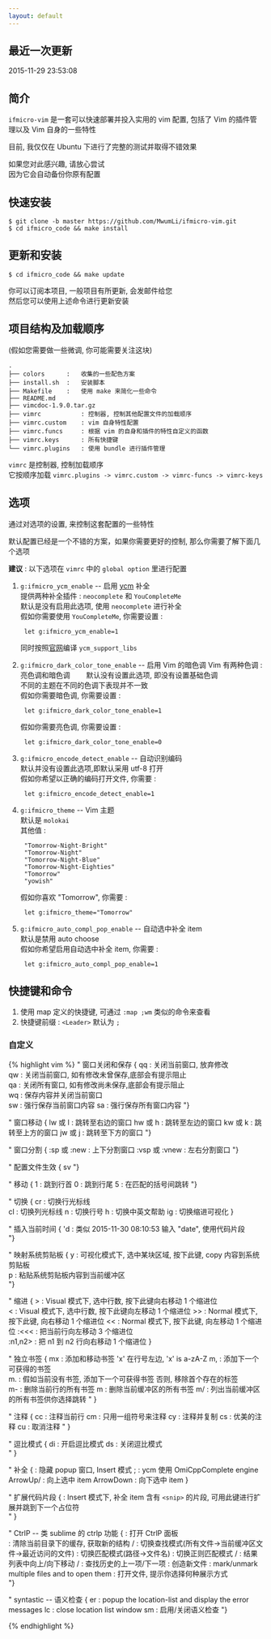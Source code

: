 ```yaml
---
layout: default
---
```


## 最近一次更新  

2015-11-29 23:53:08  

## 简介  

`ifmicro-vim` 是一套可以快速部署并投入实用的 vim 配置, 包括了 Vim 的插件管理以及 Vim 自身的一些特性  

目前, 我仅仅在 Ubuntu 下进行了完整的测试并取得不错效果  

如果您对此感兴趣, 请放心尝试  
因为它会自动备份你原有配置  


## 快速安装  

    $ git clone -b master https://github.com/MwumLi/ifmicro-vim.git
    $ cd ifmicro_code && make install 

## 更新和安装

    $ cd ifmicro_code && make update

你可以订阅本项目, 一般项目有所更新, 会发邮件给您  
然后您可以使用上述命令进行更新安装  


## 项目结构及加载顺序  


(假如您需要做一些微调, 你可能需要关注这块)    

    .
    ├── colors      :   收集的一些配色方案
    ├── install.sh  :   安装脚本
    ├── Makefile    :   使用 make 来简化一些命令
    ├── README.md   
    ├── vimcdoc-1.9.0.tar.gz
    ├── vimrc           : 控制器, 控制其他配置文件的加载顺序
    ├── vimrc.custom    : vim 自身特性配置
    ├── vimrc.funcs     : 根据 vim 的自身和插件的特性自定义的函数
    ├── vimrc.keys      : 所有快捷键
    └── vimrc.plugins   : 使用 bundle 进行插件管理


`vimrc` 是控制器, 控制加载顺序  
它按顺序加载 `vimrc.plugins -> vimrc.custom -> vimrc-funcs -> vimrc-keys`  


## 选项

通过对选项的设置, 来控制这套配置的一些特性  

默认配置已经是一个不错的方案，如果你需要更好的控制, 那么你需要了解下面几个选项  

**建议** : 以下选项在 `vimrc` 中的 `global option` 里进行配置    

1. `g:ifmicro_ycm_enable` -- 启用 [ycm](https://github.com/Valloric/YouCompleteMe) 补全  
   提供两种补全插件 : `neocomplete` 和 `YouCompleteMe`  
   默认是没有启用此选项, 使用 `neocomplete` 进行补全    
   假如你需要使用 `YouCompleteMe`, 你需要设置 :  

        let g:ifmicro_ycm_enable=1

   同时按照[官网](https://github.com/Valloric/YouCompleteMe)编译 `ycm_support_libs`  

2. `g:ifmicro_dark_color_tone_enable` -- 启用 Vim 的暗色调
   Vim 有两种色调 :　亮色调和暗色调　　
   默认没有设置此选项, 即没有设置基础色调  
   不同的主题在不同的色调下表现并不一致  
   假如你需要暗色调, 你需要设置 :  

        let g:ifmicro_dark_color_tone_enable=1

   假如你需要亮色调, 你需要设置 :  

        let g:ifmicro_dark_color_tone_enable=0

3. `g:ifmicro_encode_detect_enable` -- 自动识别编码  
   默认并没有设置此选项,即默认采用 utf-8 打开  
   假如你希望以正确的编码打开文件, 你需要 :  

        let g:ifmicro_encode_detect_enable=1

4. `g:ifmicro_theme` -- Vim 主题  
   默认是 `molokai`  
   其他值 :  

        "Tomorrow-Night-Bright"  
        "Tomorrow-Night"
        "Tomorrow-Night-Blue"
        "Tomorrow-Night-Eighties"
        "Tomorrow"
        "yowish"

    假如你喜欢 "Tomorrow", 你需要 :  

        let g:ifmicro_theme="Tomorrow"

5. `g:ifmicro_auto_compl_pop_enable` -- 自动选中补全 item    
    默认是禁用 auto choose  
    假如你希望启用自动选中补全 item, 你需要 :  

        let g:ifmicro_auto_compl_pop_enable=1


## 快捷键和命令

1. 使用 map 定义的快捷键, 可通过 `:map ;wm` 类似的命令来查看  
2. 快捷键前缀 : `<Leader>` 默认为 `;`  

### 自定义  

{% highlight vim %}
" 窗口关闭和保存 {
    qq          :   关闭当前窗口, 放弃修改  
    qw          :   关闭当前窗口, 如有修改未曾保存,底部会有提示阻止  
    qa          :   关闭所有窗口, 如有修改尚未保存,底部会有提示阻止  
    wq          :   保存内容并关闭当前窗口  
    <Leader>sw  :   强行保存当前窗口内容
    <Leader>sa  :   强行保存所有窗口内容
"}

" 窗口移动 {
    <Leader>lw 或 <C-W>l    :   跳转至右边的窗口
    <Leader>hw 或 <C-W>h    :   跳转至左边的窗口
    <Leader>kw 或 <C-W>k    :   跳转至上方的窗口
    <Leader>jw 或 <C-W>j    :   跳转至下方的窗口
"}

" 窗口分割 {
    :sp 或 :new     : 上下分割窗口
    :vsp 或 :vnew   : 左右分割窗口
"}

" 配置文件生效 {
    <Leader>sv 
"} 

" 移动 {
    1   :   跳到行首
    0   :   跳到行尾
    5   :   在匹配的括号间跳转
"}

" 切换 {
    <Leader>cr      :   切换行光标线  
    <Leader>cl      :   切换列光标线
    <Leader>n       :   切换行号
    <Leader>h       :   切换中英文帮助
    <Leader>ig      :   切换缩进可视化
}

" 插入当前时间 {
    'd  :   类似 2015-11-30 08:10:53
    输入 "date", 使用代码片段  
"}

" 映射系统剪贴板 {
    <Leader>y       :   可视化模式下, 选中某块区域, 按下此键, copy 内容到系统剪贴板  
    <Leader>p       :   粘贴系统剪贴板内容到当前缓冲区  
"}

" 缩进 {
    >       :   Visual 模式下, 选中行数, 按下此键向右移动 1 个缩进位  
    <       :   Visual 模式下, 选中行数, 按下此键向左移动 1 个缩进位
    >>      :   Normal 模式下, 按下此键, 向右移动 1 个缩进位
    <<      :   Normal 模式下, 按下此键, 向左移动 1 个缩进位
    :<<<    :   把当前行向左移动 3 个缩进位  
    :n1,n2> :   把 n1 到 n2 行向右移动 1 个缩进位
}

" 独立书签 {
    mx          :   添加和移动书签 'x' 在行号左边, 'x' is a-zA-Z
    m,          :   添加下一个可获得的书签  
    m.          :   假如当前没有书签, 添加下一个可获得书签
                    否则, 移除首个存在的标签  
    m-          :   删除当前行的所有书签
    m<Space>    :   删除当前缓冲区的所有书签
    m/          :   列出当前缓冲区的所有书签供你选择跳转
" }

" 注释 {
    <Leader>cc      :   注释当前行
    <Leader>cm      :   只用一组符号来注释
    <Leader>cy      :   注释并复制
    <Leader>cs      :   优美的注释
    <Leader>cu      :   取消注释
" }

" 逗比模式 {
    <Leader>di  : 开启逗比模式
    <Leader>ds  : 关闭逗比模式  
" }

" 补全 {
    <CR>            :   隐藏 popup 窗口, Insert 模式
    <Leader>;       :   ycm 使用 OmiCppComplete engine
    ArrowUp/<C-p>   :   向上选中 item
    ArrowDown       :   向下选中 item
}

" 扩展代码片段 {
    <TAB>           :  Insert 模式下, 补全 item 含有 `<snip>` 的片段, 可用此键进行扩展并跳到下一个占位符   
" }

" CtrlP -- 类 sublime 的 ctrlp 功能 {
    <C-p>           :   打开 CtrlP 面板    
    <F5>            :   清除当前目录下的缓存, 获取新的结构
    <C-f>/<C-b>     :   切换查找模式(所有文件->当前缓冲区文件->最近访问的文件)
    <C-d>           :   切换匹配模式(路径->文件名)
    <C-r>           :   切换正则匹配模式
    <C-k>/<C-j>     :   结果列表中向上/向下移动
    <C-p>/<C-n>     :   查找历史的上一项/下一项
    <C-y>           :   创造新文件
    <C-z>           :   mark/unmark multiple files and <C-o> to open them
    <C-o>           :   打开文件, 提示你选择何种展示方式  
"}

" syntastic -- 语义检查 {
    <Leader>er      : popup the  location-list and display the error messages
    <Leader>lc      : close location list window
    <Leader>sm      : 启用/关闭语义检查
"}

{% endhighlight %}

